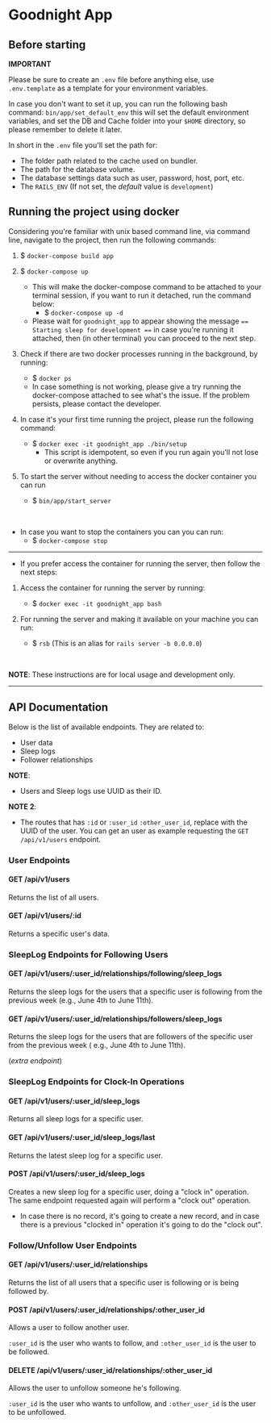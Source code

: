 # Goodnight App

## Before starting

**IMPORTANT**

Please be sure to create an `.env` file before anything else, use `.env.template` as a template for your environment
variables.

In case you don't want to set it up, you can run the following bash command: `bin/app/set_default_env` this will set the
default environment variables, and set the DB and Cache folder into your `$HOME` directory, so please remember to delete
it later.

In short in the `.env` file you'll set the path for:

- The folder path related to the cache used on bundler.
- The path for the database volume.
- The database settings data such as user, password, host, port, etc.
- The `RAILS_ENV` (If not set, the _default_ value is `development`)

## Running the project using docker

Considering you're familiar with unix based command line,
via command line, navigate to the project, then run the following commands:

1. $ `docker-compose build app`

2. $ `docker-compose up`
    - This will make the docker-compose command to be attached to your terminal session, if you want to run it
      detached, run the command below:
        - $ `docker-compose up -d`
    - Please wait for `goodnight_app` to appear showing the message `== Starting sleep for development ==` in case
      you're running it attached, then (in other terminal) you can proceed to the next step.

3. Check if there are two docker processes running in the background, by running:
    - $ `docker ps`
    - In case something is not working, please give a try running the docker-compose attached to see what's the issue.
      If the problem persists, please contact the developer.

4. In case it's your first time running the project, please run the following command:
    - $ `docker exec -it goodnight_app ./bin/setup`
        - This script is idempotent, so even if you run again you'll not lose or overwrite anything.

5. To start the server without needing to access the docker container you can run
    - $ `bin/app/start_server`

<br>

- In case you want to stop the containers you can you can run:
    - $ `docker-compose stop`

---

- If you prefer access the container for running the server, then follow the next steps:

1. Access the container for running the server by running:
    - $ `docker exec -it goodnight_app bash`

2. For running the server and making it available on your machine you can run:
    - $ `rsb` (This is an alias for `rails server -b 0.0.0.0`)

<br>

**NOTE**: These instructions are for local usage and development only.

--- 

## API Documentation

Below is the list of available endpoints. They are related to:

- User data
- Sleep logs
- Follower relationships

**NOTE**:

- Users and Sleep logs use UUID as their ID.

**NOTE 2**:

- The routes that has `:id` or `:user_id` `:other_user_id`, replace with the UUID of the user.
  You can get an user as example requesting the `GET /api/v1/users` endpoint.

### User Endpoints

#### GET /api/v1/users

Returns the list of all users.

#### GET /api/v1/users/:id

Returns a specific user's data.

### SleepLog Endpoints for Following Users

#### GET /api/v1/users/:user_id/relationships/following/sleep_logs

Returns the sleep logs for the users that a specific user is following from the previous week (e.g.,
June 4th to June 11th).

#### GET /api/v1/users/:user_id/relationships/followers/sleep_logs

Returns the sleep logs for the users that are followers of the specific user from the previous week (
e.g., June 4th to June 11th).

(_extra endpoint_)

### SleepLog Endpoints for Clock-In Operations

#### GET /api/v1/users/:user_id/sleep_logs

Returns all sleep logs for a specific user.

#### GET /api/v1/users/:user_id/sleep_logs/last

Returns the latest sleep log for a specific user.

#### POST /api/v1/users/:user_id/sleep_logs

Creates a new sleep log for a specific user, doing a "clock in" operation.
The same endpoint requested again will perform a "clock out" operation.

- In case there is no record, it's going to create a new record, and in case there is a previous "clocked in" operation
  it's going to do the "clock out".

### Follow/Unfollow User Endpoints

#### GET /api/v1/users/:user_id/relationships

Returns the list of all users that a specific user is following or is being followed by.

#### POST /api/v1/users/:user_id/relationships/:other_user_id

Allows a user to follow another user.

`:user_id` is the user who wants to follow, and `:other_user_id` is the user to be followed.

#### DELETE /api/v1/users/:user_id/relationships/:other_user_id

Allows the user to unfollow someone he's following.

`:user_id` is the user who wants to unfollow, and `:other_user_id` is the user to be unfollowed.
